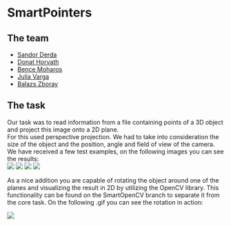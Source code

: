 # SmartPointers

## The team

* [Sandor Derda](https://github.com/sanyi0411)
* [Donat Horvath](https://github.com/Hordon13)
* [Bence Moharos](https://github.com/moharos89)
* [Julia Varga](https://github.com/julcsi2121)
* [Balazs Zboray](https://github.com/zbory)

## The task

Our task was to read information from a file containing points of a 3D object and project this image onto a 2D plane.</br>
For this used perspective projection. We had to take into consideration the size of the object and the position, angle and field of view of the camera.</br>
We have received a few test examples, on the following images you can see the results: </br>
![](https://i.imgur.com/qsgWs66.png)
![](https://i.imgur.com/uAzOpl5.png)
![](https://i.imgur.com/8MifU9D.png)
![](https://i.imgur.com/JKWJVdQ.png)

As a nice addition you are capable of rotating the object around one of the planes and visualizing the result in 2D by utilizing the OpenCV library. This functionality can be found on the SmartOpenCV branch to separate it from the core task. On the following .gif you can see the rotation in action: </br>

![](https://i.imgur.com/mbLJ9dx.gif)
